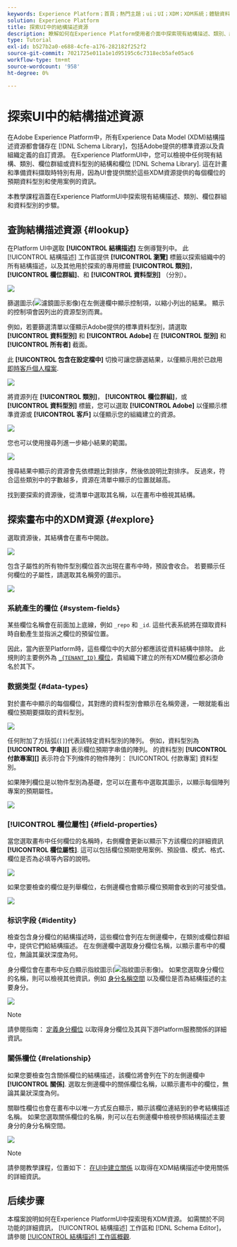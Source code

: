 ```yaml
---
keywords: Experience Platform；首頁；熱門主題；ui；UI；XDM；XDM系統；體驗資料模型；體驗資料模型；體驗資料模型；資料模型；資料模型；探索；類別；欄位群組；資料型別；結構描述；
solution: Experience Platform
title: 探索UI中的結構描述資源
description: 瞭解如何在Experience Platform使用者介面中探索現有結構描述、類別、結構描述欄位群組和資料型別。
type: Tutorial
exl-id: b527b2a0-e688-4cfe-a176-282182f252f2
source-git-commit: 7021725e011a1e1d95195c6c7318ecb5afe05ac6
workflow-type: tm+mt
source-wordcount: '958'
ht-degree: 0%

---
```


# 探索UI中的結構描述資源

在Adobe Experience Platform中，所有Experience Data Model (XDM)結構描述資源都會儲存在 [!DNL Schema Library]，包括Adobe提供的標準資源以及貴組織定義的自訂資源。 在Experience PlatformUI中，您可以檢視中任何現有結構、類別、欄位群組或資料型別的結構和欄位 [!DNL Schema Library]. 這在計畫和準備資料擷取時特別有用，因為UI會提供關於這些XDM資源提供的每個欄位的預期資料型別和使用案例的資訊。

本教學課程涵蓋在Experience PlatformUI中探索現有結構描述、類別、欄位群組和資料型別的步驟。

## 查詢結構描述資源 {#lookup}

在Platform UI中選取 **[!UICONTROL 結構描述]** 左側導覽列中。 此 [!UICONTROL 結構描述] 工作區提供 **[!UICONTROL 瀏覽]** 標籤以探索組織中的所有結構描述，以及其他用於探索的專用標籤 **[!UICONTROL 類別]**， **[!UICONTROL 欄位群組]**、和 **[!UICONTROL 資料型別]** （分別）。

![](../images/ui/explore/tabs.png)

篩選圖示(![濾鏡圖示影像](../images/ui/explore/icon.png))在左側邊欄中顯示控制項，以縮小列出的結果。 顯示的控制項會因列出的資源型別而異。

例如，若要篩選清單以僅顯示Adobe提供的標準資料型別，請選取 **[!UICONTROL 資料型別]** 和 **[!UICONTROL Adobe]** 在 **[!UICONTROL 型別]** 和 **[!UICONTROL 所有者]** 截面。

此 **[!UICONTROL 包含在設定檔中]** 切換可讓您篩選結果，以僅顯示用於已啟用 [即時客戶個人檔案](../../profile/home.md).

![](../images/ui/explore/filter.png)

將資源列在 **[!UICONTROL 類別]**， **[!UICONTROL 欄位群組]**，或 **[!UICONTROL 資料型別]** 標籤，您可以選取 **[!UICONTROL Adobe]** 以僅顯示標準資源或 **[!UICONTROL 客戶]** 以僅顯示您的組織建立的資源。

![](../images/ui/explore/filter-data-type.png)

您也可以使用搜尋列進一步縮小結果的範圍。

![](../images/ui/explore/search.png)

搜尋結果中顯示的資源會先依標題比對排序，然後依說明比對排序。 反過來，符合這些類別中的字數越多，資源在清單中顯示的位置就越高。

找到要探索的資源後，從清單中選取其名稱，以在畫布中檢視其結構。

## 探索畫布中的XDM資源 {#explore}

選取資源後，其結構會在畫布中開啟。

![](../images/ui/explore/canvas.png)

包含子屬性的所有物件型別欄位首次出現在畫布中時，預設會收合。 若要顯示任何欄位的子屬性，請選取其名稱旁的圖示。

![](../images/ui/explore/field-expand.png)

### 系統產生的欄位 {#system-fields}

某些欄位名稱會在前面加上底線，例如 `_repo` 和 `_id`. 這些代表系統將在擷取資料時自動產生並指派之欄位的預留位置。

因此，當內嵌至Platform時，這些欄位中的大部分都應該從資料結構中排除。 此規則的主要例外為 [`_{TENANT_ID}` 欄位](../api/getting-started.md#know-your-tenant_id)，貴組織下建立的所有XDM欄位都必須命名於其下。

### 数据类型 {#data-types}

對於畫布中顯示的每個欄位，其對應的資料型別會顯示在名稱旁邊，一眼就能看出欄位預期要擷取的資料型別。

![](../images/ui/explore/data-types.png)

任何附加了方括弧(`[]`)代表該特定資料型別的陣列。 例如，資料型別為 **[!UICONTROL 字串]\[]** 表示欄位預期字串值的陣列。 的資料型別 **[!UICONTROL 付款專案]\[]** 表示符合下列條件的物件陣列： [!UICONTROL 付款專案] 資料型別。

如果陣列欄位是以物件型別為基礎，您可以在畫布中選取其圖示，以顯示每個陣列專案的預期屬性。

![](../images/ui/explore/array-type.png)

### [!UICONTROL 欄位屬性] {#field-properties}

當您選取畫布中任何欄位的名稱時，右側欄會更新以顯示下方該欄位的詳細資訊 **[!UICONTROL 欄位屬性]**. 這可以包括欄位預期使用案例、預設值、模式、格式、欄位是否為必填等內容的說明。

![](../images/ui/explore/field-properties.png)

如果您要檢查的欄位是列舉欄位，右側邊欄也會顯示欄位預期會收到的可接受值。

![](../images/ui/explore/enum-field.png)

### 标识字段 {#identity}

檢查包含身分欄位的結構描述時，這些欄位會列在左側邊欄中，在類別或欄位群組中，提供它們給結構描述。 在左側邊欄中選取身分欄位名稱，以顯示畫布中的欄位，無論其巢狀深度為何。

身分欄位會在畫布中反白顯示指紋圖示(![指紋圖示影像](../images/ui/explore/identity-symbol.png))。 如果您選取身分欄位的名稱，則可以檢視其他資訊，例如 [身分名稱空間](../../identity-service/namespaces.md) 以及欄位是否為結構描述的主要身分。

![](../images/ui/explore/identity-field.png)

>[!NOTE]
>
>請參閱指南： [定義身分欄位](./fields/identity.md) 以取得身分欄位及其與下游Platform服務關係的詳細資訊。

### 關係欄位 {#relationship}

如果您要檢查包含關係欄位的結構描述，該欄位將會列在下的左側邊欄中 **[!UICONTROL 關係]**. 選取左側邊欄中的關係欄位名稱，以顯示畫布中的欄位，無論其巢狀深度為何。

關聯性欄位也會在畫布中以唯一方式反白顯示，顯示該欄位連結到的參考結構描述名稱。 如果您選取關係欄位的名稱，則可以在右側邊欄中檢視參照結構描述主要身分的身分名稱空間。

![](../images/ui/explore/relationship-field.png)

>[!NOTE]
>
>請參閱教學課程，位置如下： [在UI中建立關係](../tutorials/relationship-ui.md) 以取得在XDM結構描述中使用關係的詳細資訊。

## 后续步骤

本檔案說明如何在Experience PlatformUI中探索現有XDM資源。 如需關於不同功能的詳細資訊， [!UICONTROL 結構描述] 工作區和 [!DNL Schema Editor]，請參閱 [[!UICONTROL 結構描述] 工作區概觀](./overview.md).
